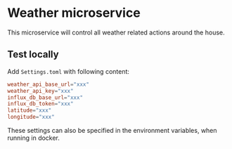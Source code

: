 # Weather microservice

This microservice will control all weather related actions around the house.

## Test locally

Add `Settings.toml` with following content:

```toml
weather_api_base_url="xxx"
weather_api_key="xxx"
influx_db_base_url="xxx"
influx_db_token="xxx"
latitude="xxx"
longitude="xxx"
```

These settings can also be specified in the environment variables, when running in docker.
